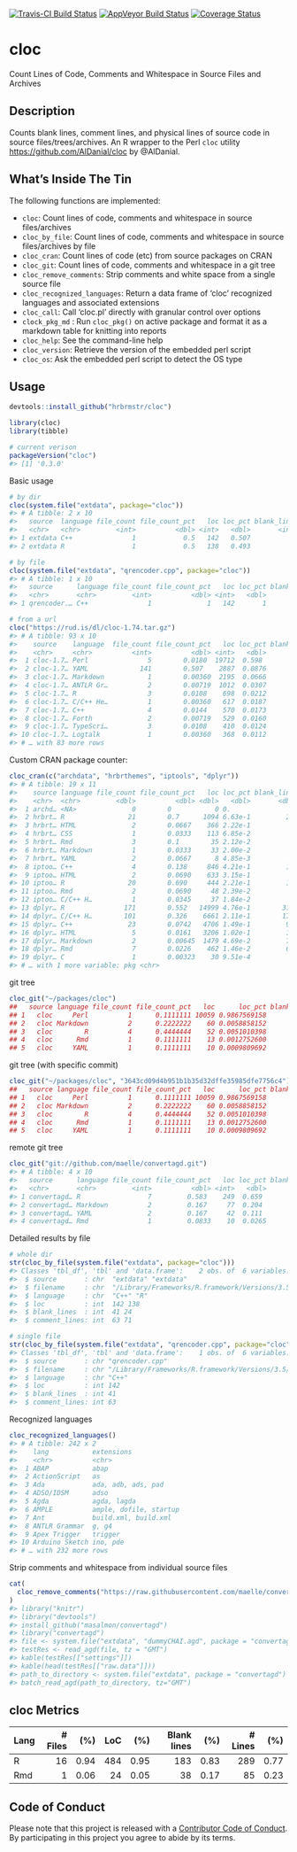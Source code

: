 
<!-- README.md is generated from README.Rmd. Please edit that file -->

[![Travis-CI Build
Status](https://travis-ci.org/hrbrmstr/cloc.svg?branch=master)](https://travis-ci.org/hrbrmstr/cloc)
[![AppVeyor Build
Status](https://ci.appveyor.com/api/projects/status/github/hrbrmstr/cloc?branch=master&svg=true)](https://ci.appveyor.com/project/hrbrmstr/cloc)
[![Coverage
Status](https://img.shields.io/codecov/c/github/hrbrmstr/cloc/master.svg)](https://codecov.io/github/hrbrmstr/cloc?branch=master)

# cloc

Count Lines of Code, Comments and Whitespace in Source Files and
Archives

## Description

Counts blank lines, comment lines, and physical lines of source code in
source files/trees/archives. An R wrapper to the Perl `cloc` utility
<https://github.com/AlDanial/cloc> by @AlDanial.

## What’s Inside The Tin

The following functions are implemented:

  - `cloc`: Count lines of code, comments and whitespace in source
    files/archives
  - `cloc_by_file`: Count lines of code, comments and whitespace in
    source files/archives by file
  - `cloc_cran`: Count lines of code (etc) from source packages on CRAN
  - `cloc_git`: Count lines of code, comments and whitespace in a git
    tree
  - `cloc_remove_comments`: Strip comments and white space from a single
    source file
  - `cloc_recognized_languages`: Return a data frame of ‘cloc’
    recognized languages and associated extensions
  - `cloc_call`: Call ‘cloc.pl’ directly with granular control over
    options
  - `clock_pkg_md` : Run `cloc_pkg()` on active package and format it as
    a markdown table for knitting into reports
  - `cloc_help`: See the command-line help
  - `cloc_version`: Retrieve the version of the embedded perl script
  - `cloc_os`: Ask the embedded perl script to detect the OS type

## Usage

``` r
devtools::install_github("hrbrmstr/cloc")
```

``` r
library(cloc)
library(tibble)

# current verison
packageVersion("cloc")
#> [1] '0.3.0'
```

Basic usage

``` r
# by dir
cloc(system.file("extdata", package="cloc"))
#> # A tibble: 2 x 10
#>   source  language file_count file_count_pct   loc loc_pct blank_lines blank_line_pct comment_lines comment_line_pct
#>   <chr>   <chr>         <int>          <dbl> <int>   <dbl>       <int>          <dbl>         <int>            <dbl>
#> 1 extdata C++               1            0.5   142   0.507          41          0.631            63            0.470
#> 2 extdata R                 1            0.5   138   0.493          24          0.369            71            0.530

# by file
cloc(system.file("extdata", "qrencoder.cpp", package="cloc"))
#> # A tibble: 1 x 10
#>   source      language file_count file_count_pct   loc loc_pct blank_lines blank_line_pct comment_lines comment_line_pct
#>   <chr>       <chr>         <int>          <dbl> <int>   <dbl>       <int>          <dbl>         <int>            <dbl>
#> 1 qrencoder.… C++               1              1   142       1          41              1            63                1

# from a url
cloc("https://rud.is/dl/cloc-1.74.tar.gz")
#> # A tibble: 93 x 10
#>    source    language  file_count file_count_pct   loc loc_pct blank_lines blank_line_pct comment_lines comment_line_pct
#>    <chr>     <chr>          <int>          <dbl> <int>   <dbl>       <int>          <dbl>         <int>            <dbl>
#>  1 cloc-1.7… Perl               5        0.0180  19712  0.598         1353       0.420             2430          0.443  
#>  2 cloc-1.7… YAML             141        0.507    2887  0.0876           1       0.000311           141          0.0257 
#>  3 cloc-1.7… Markdown           1        0.00360  2195  0.0666         226       0.0702              26          0.00474
#>  4 cloc-1.7… ANTLR Gr…          2        0.00719  1012  0.0307         200       0.0621              59          0.0108 
#>  5 cloc-1.7… R                  3        0.0108    698  0.0212          95       0.0295             312          0.0569 
#>  6 cloc-1.7… C/C++ He…          1        0.00360   617  0.0187         191       0.0593             780          0.142  
#>  7 cloc-1.7… C++                4        0.0144    570  0.0173         132       0.0410             173          0.0315 
#>  8 cloc-1.7… Forth              2        0.00719   529  0.0160          17       0.00528             84          0.0153 
#>  9 cloc-1.7… TypeScri…          3        0.0108    410  0.0124          52       0.0162              39          0.00711
#> 10 cloc-1.7… Logtalk            1        0.00360   368  0.0112          59       0.0183              57          0.0104 
#> # … with 83 more rows
```

Custom CRAN package counter:

``` r
cloc_cran(c("archdata", "hrbrthemes", "iptools", "dplyr"))
#> # A tibble: 19 x 11
#>    source language file_count file_count_pct   loc loc_pct blank_lines blank_line_pct comment_lines comment_line_pct
#>    <chr>  <chr>         <dbl>          <dbl> <dbl>   <dbl>       <dbl>          <dbl>         <dbl>            <dbl>
#>  1 archd… <NA>              0        0           0 0.                0       0                    0         0       
#>  2 hrbrt… R                21        0.7      1094 6.63e-1         215       0.560              584         0.832   
#>  3 hrbrt… HTML              2        0.0667    366 2.22e-1          48       0.125                2         0.00285 
#>  4 hrbrt… CSS               1        0.0333    113 6.85e-2          27       0.0703               0         0       
#>  5 hrbrt… Rmd               3        0.1        35 2.12e-2          78       0.203              116         0.165   
#>  6 hrbrt… Markdown          1        0.0333     33 2.00e-2          16       0.0417               0         0       
#>  7 hrbrt… YAML              2        0.0667      8 4.85e-3           0       0                    0         0       
#>  8 iptoo… C++               4        0.138     846 4.21e-1         167       0.400              375         0.286   
#>  9 iptoo… HTML              2        0.0690    633 3.15e-1          54       0.129                2         0.00153 
#> 10 iptoo… R                20        0.690     444 2.21e-1         133       0.319              638         0.487   
#> 11 iptoo… Rmd               2        0.0690     48 2.39e-2          33       0.0791              72         0.0550  
#> 12 iptoo… C/C++ H…          1        0.0345     37 1.84e-2          30       0.0719             223         0.170   
#> 13 dplyr… R               171        0.552   14999 4.76e-1        3127       0.425             4957         0.685   
#> 14 dplyr… C/C++ H…        101        0.326    6661 2.11e-1        1754       0.238              483         0.0668  
#> 15 dplyr… C++              23        0.0742   4706 1.49e-1         954       0.130              437         0.0604  
#> 16 dplyr… HTML              5        0.0161   3206 1.02e-1         140       0.0190               5         0.000691
#> 17 dplyr… Markdown          2        0.00645  1479 4.69e-2         708       0.0962               0         0       
#> 18 dplyr… Rmd               7        0.0226    462 1.46e-2         667       0.0907            1350         0.187   
#> 19 dplyr… C                 1        0.00323    30 9.51e-4           7       0.000951             0         0       
#> # … with 1 more variable: pkg <chr>
```

git tree

``` r
cloc_git("~/packages/cloc")
##   source language file_count file_count_pct   loc      loc_pct blank_lines blank_line_pct comment_lines comment_line_pct
## 1   cloc     Perl          1      0.1111111 10059 0.9867569158         787    0.910879630          1292     0.9570370370
## 2   cloc Markdown          2      0.2222222    60 0.0058858152          31    0.035879630             0     0.0000000000
## 3   cloc        R          4      0.4444444    52 0.0051010398          22    0.025462963            25     0.0185185185
## 4   cloc      Rmd          1      0.1111111    13 0.0012752600          21    0.024305556            32     0.0237037037
## 5   cloc     YAML          1      0.1111111    10 0.0009809692           3    0.003472222             1     0.0007407407
```

git tree (with specific commit)

``` r
cloc_git("~/packages/cloc", "3643cd09d4b951b1b35d32dffe35985dfe7756c4")
##   source language file_count file_count_pct   loc      loc_pct blank_lines blank_line_pct comment_lines comment_line_pct
## 1   cloc     Perl          1      0.1111111 10059 0.9867569158         787    0.910879630          1292     0.9570370370
## 2   cloc Markdown          2      0.2222222    60 0.0058858152          31    0.035879630             0     0.0000000000
## 3   cloc        R          4      0.4444444    52 0.0051010398          22    0.025462963            25     0.0185185185
## 4   cloc      Rmd          1      0.1111111    13 0.0012752600          21    0.024305556            32     0.0237037037
## 5   cloc     YAML          1      0.1111111    10 0.0009809692           3    0.003472222             1     0.0007407407
```

remote git tree

``` r
cloc_git("git://github.com/maelle/convertagd.git")
#> # A tibble: 4 x 10
#>   source      language file_count file_count_pct   loc loc_pct blank_lines blank_line_pct comment_lines comment_line_pct
#>   <chr>       <chr>         <int>          <dbl> <int>   <dbl>       <int>          <dbl>         <int>            <dbl>
#> 1 convertagd… R                 7         0.583    249  0.659           70          0.56             68           0.667 
#> 2 convertagd… Markdown          2         0.167     77  0.204           23          0.184             0           0     
#> 3 convertagd… YAML              2         0.167     42  0.111           16          0.128             4           0.0392
#> 4 convertagd… Rmd               1         0.0833    10  0.0265          16          0.128            30           0.294
```

Detailed results by file

``` r
# whole dir
str(cloc_by_file(system.file("extdata", package="cloc")))
#> Classes 'tbl_df', 'tbl' and 'data.frame':    2 obs. of  6 variables:
#>  $ source       : chr  "extdata" "extdata"
#>  $ filename     : chr  "/Library/Frameworks/R.framework/Versions/3.5/Resources/library/cloc/extdata/qrencoder.cpp" "/Library/Frameworks/R.framework/Versions/3.5/Resources/library/cloc/extdata/dbi.r"
#>  $ language     : chr  "C++" "R"
#>  $ loc          : int  142 138
#>  $ blank_lines  : int  41 24
#>  $ comment_lines: int  63 71

# single file
str(cloc_by_file(system.file("extdata", "qrencoder.cpp", package="cloc")))
#> Classes 'tbl_df', 'tbl' and 'data.frame':    1 obs. of  6 variables:
#>  $ source       : chr "qrencoder.cpp"
#>  $ filename     : chr "/Library/Frameworks/R.framework/Versions/3.5/Resources/library/cloc/extdata/qrencoder.cpp"
#>  $ language     : chr "C++"
#>  $ loc          : int 142
#>  $ blank_lines  : int 41
#>  $ comment_lines: int 63
```

Recognized languages

``` r
cloc_recognized_languages()
#> # A tibble: 242 x 2
#>    lang           extensions            
#>    <chr>          <chr>                 
#>  1 ABAP           abap                  
#>  2 ActionScript   as                    
#>  3 Ada            ada, adb, ads, pad    
#>  4 ADSO/IDSM      adso                  
#>  5 Agda           agda, lagda           
#>  6 AMPLE          ample, dofile, startup
#>  7 Ant            build.xml, build.xml  
#>  8 ANTLR Grammar  g, g4                 
#>  9 Apex Trigger   trigger               
#> 10 Arduino Sketch ino, pde              
#> # … with 232 more rows
```

Strip comments and whitespace from individual source files

``` r
cat(
  cloc_remove_comments("https://raw.githubusercontent.com/maelle/convertagd/master/README.Rmd")
)
#> library("knitr")
#> library("devtools")
#> install_github("masalmon/convertagd")
#> library("convertagd")
#> file <- system.file("extdata", "dummyCHAI.agd", package = "convertagd")
#> testRes <- read_agd(file, tz = "GMT")
#> kable(testRes[["settings"]])
#> kable(head(testRes[["raw.data"]]))
#> path_to_directory <- system.file("extdata", package = "convertagd")
#> batch_read_agd(path_to_directory, tz="GMT")
```

## cloc Metrics

| Lang | \# Files |  (%) | LoC |  (%) | Blank lines |  (%) | \# Lines |  (%) |
| :--- | -------: | ---: | --: | ---: | ----------: | ---: | -------: | ---: |
| R    |       16 | 0.94 | 484 | 0.95 |         183 | 0.83 |      289 | 0.77 |
| Rmd  |        1 | 0.06 |  24 | 0.05 |          38 | 0.17 |       85 | 0.23 |

## Code of Conduct

Please note that this project is released with a [Contributor Code of
Conduct](CONDUCT.md). By participating in this project you agree to
abide by its terms.
